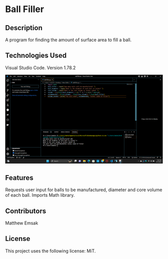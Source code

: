 # <strong> Ball Filler </strong> #

## <strong> Description </strong> ##

A program for finding the amount of surface area to fill a ball.

## <strong> Technologies Used </strong> ##
Visual Studio Code. Version 1.78.2


![]()<img width="723" alt="image" src="https://github.com/matthew813709/Gitimages/blob/1cf0846f5936831c8245b98daa7a9ca063383aa6/Screenshot%202023-06-07%20193207.png">

## <strong> Features </strong> ##
Requests user input for balls to be manufactured, diameter and core volume of each ball.
Imports Math library.

## <strong> Contributors </strong> ##
Matthew Emsak

## <strong> License </strong> ##
This project uses the following license: MiT.







